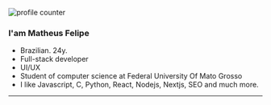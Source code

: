 ![profile counter](https://komarev.com/ghpvc/?username=xmatheus)


 ### I'am Matheus Felipe
- Brazilian. 24y.
- Full-stack developer
- UI/UX
- Student of computer science at Federal University Of Mato Grosso
- I like Javascript, C, Python, React, Nodejs, Nextjs, SEO and much more.
---


 
 
